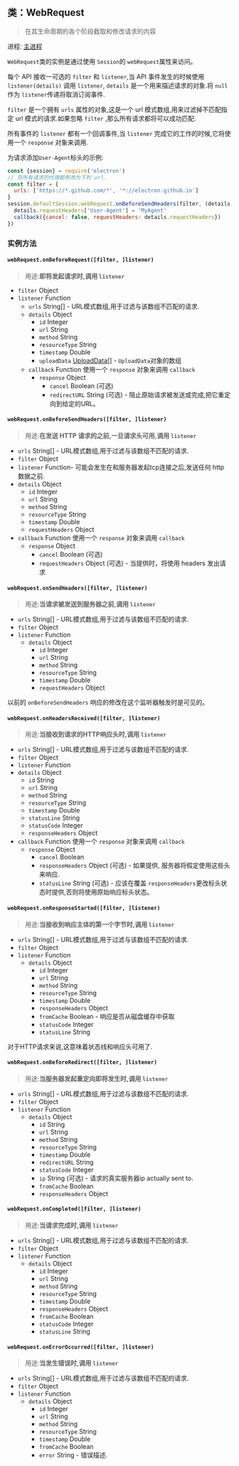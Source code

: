 ## 类：WebRequest

> 在其生命周期的各个阶段截取和修改请求的内容

进程: [主进程](../glossary.md#主进程)         

 `WebRequest`类的实例是通过使用 `Session`的 `webRequest`属性来访问。
 
每个 API 接收一可选的 `filter` 和 `listener`,当 API 事件发生的时候使用 `listener(details)` 调用 `listener`, `details` 是一个用来描述请求的对象.将 `null`作为 `listener`传递将取消订阅事件.

 `filter` 是一个拥有 `urls` 属性的对象,这是一个 url 模式数组,用来过滤掉不匹配指定 url 模式的请求.如果忽略 `filter` ,那么所有请求都将可以成功匹配.

所有事件的 `listener` 都有一个回调事件,当 `listener` 完成它的工作的时候,它将使用一个 `response` 对象来调用.

为请求添加`User-Agent`标头的示例:
```JavaScript
const {session} = require('electron')
// 将所有请求的代理都修改为下列 url.
const filter = {
  urls: ['https://*.github.com/*', '*://electron.github.io']
}
session.defaultSession.webRequest.onBeforeSendHeaders(filter, (details, callback) => {
  details.requestHeaders['User-Agent'] = 'MyAgent'
  callback({cancel: false, requestHeaders: details.requestHeaders})
})
```

### 实例方法

#### `webRequest.onBeforeRequest([filter, ]listener)`
> 用途:**即将发起请求时,调用 `listener`**

* `filter` Object
* `listener` Function
  * `urls` String[] - URL模式数组,用于过滤与该数组不匹配的请求.
  * `details` Object
    * `id` Integer
    * `url` String
    * `method` String
    * `resourceType` String
    * `timestamp` Double
    * `uploadData` [UploadData[]](structures/upload-data.md) - `UploadData`对象的数组
  * `callback` Function 使用一个 `response` 对象来调用 `callback`
    * `response` Object
      * `cancel` Boolean (可选)
      * `redirectURL` String (可选) -   阻止原始请求被发送或完成,把它重定向到给定的URL。

#### `webRequest.onBeforeSendHeaders([filter, ]listener)`
> 用途:**在发送 HTTP 请求的之前,一旦请求头可用,调用 `listener`**

* `urls` String[] - URL模式数组,用于过滤与该数组不匹配的请求.
* `filter` Object
* `listener` Function- 可能会发生在和服务器发起tcp连接之后,发送任何 http 数据之前.
* `details` Object
  * `id` Integer
  * `url` String
  * `method` String
  * `resourceType` String
  * `timestamp` Double
  * `requestHeaders` Object
* `callback` Function 使用一个 `response` 对象来调用 `callback`
  * `response` Object
    * `cancel` Boolean (可选)
    * `requestHeaders` Object (可选) - 当提供时，将使用 headers 发出请求

#### `webRequest.onSendHeaders([filter, ]listener)`
> 用途:**当请求被发送到服务器之前,调用 `listener`**

* `urls` String[] - URL模式数组,用于过滤与该数组不匹配的请求.
* `filter` Object
* `listener` Function
  * `details` Object
    * `id` Integer
    * `url` String
    * `method` String
    * `resourceType` String
    * `timestamp` Double
    * `requestHeaders` Object

以前的 `onBeforeSendHeaders` 响应的修改在这个监听器触发时是可见的。

#### `webRequest.onHeadersReceived([filter, ]listener)`
> 用途:**当接收到请求的HTTP响应头时,调用 `listener`**

* `urls` String[] - URL模式数组,用于过滤与该数组不匹配的请求.
* `filter` Object
* `listener` Function
* `details` Object
  * `id` String
  * `url` String
  * `method` String
  * `resourceType` String
  * `timestamp` Double
  * `statusLine` String
  * `statusCode` Integer
  * `responseHeaders` Object
* `callback` Function 使用一个 `response` 对象来调用 `callback`
  * `response` Object
    * `cancel` Boolean
    * `responseHeaders` Object (可选) - 如果提供, 服务器将假定使用这些头来响应.
    * `statusLine` String (可选) - 应该在覆盖 `responseHeaders`更改标头状态时提供,否则将使用原始响应标头状态。


#### `webRequest.onResponseStarted([filter, ]listener)`
> 用途:**当接收到响应主体的第一个字节时,调用 `listener`**

* `urls` String[] - URL模式数组,用于过滤与该数组不匹配的请求.
* `filter` Object
* `listener` Function
  * `details` Object
    * `id` Integer
    * `url` String
    * `method` String
    * `resourceType` String
    * `timestamp` Double
    * `responseHeaders` Object
    * `fromCache` Boolean - 响应是否从磁盘缓存中获取
    * `statusCode` Integer
    * `statusLine` String
    
对于HTTP请求来说,这意味着状态线和响应头可用了.

#### `webRequest.onBeforeRedirect([filter, ]listener)`
> 用途:**当服务器发起重定向即将发生时,调用 `listener`**

* `urls` String[] - URL模式数组,用于过滤与该数组不匹配的请求.
* `filter` Object
* `listener` Function
  * `details` Object
    * `id` String
    * `url` String
    * `method` String
    * `resourceType` String
    * `timestamp` Double
    * `redirectURL` String
    * `statusCode` Integer
    * `ip` String (可选) - 请求的真实服务器ip
      actually sent to.
    * `fromCache` Boolean
    * `responseHeaders` Object

#### `webRequest.onCompleted([filter, ]listener)`
> 用途:**当请求完成时,调用 `listener`**

* `urls` String[] - URL模式数组,用于过滤与该数组不匹配的请求.
* `filter` Object
* `listener` Function
  * `details` Object
    * `id` Integer
    * `url` String
    * `method` String
    * `resourceType` String
    * `timestamp` Double
    * `responseHeaders` Object
    * `fromCache` Boolean
    * `statusCode` Integer
    * `statusLine` String

#### `webRequest.onErrorOccurred([filter, ]listener)`
> 用途:**当发生错误时,调用 `listener`**

* `urls` String[] - URL模式数组,用于过滤与该数组不匹配的请求.
* `filter` Object
* `listener` Function
  * `details` Object
    * `id` Integer
    * `url` String
    * `method` String
    * `resourceType` String
    * `timestamp` Double
    * `fromCache` Boolean
    * `error` String - 错误描述.